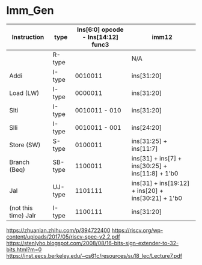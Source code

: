 # Imm_Gen

| Instruction | type |Ins[6:0] opcode - Ins[14:12] func3 | imm12
| -------- | -------- | -------- | -------- |
|  | R-type |  | N/A |
| Addi |  I-type |0010011 | ins[31:20] |
| Load (LW) | I-type | 0000011 | ins[31:20] |
| Slti | I-type | 0010011 - 010 | ins[31:20] |
| Slli | I-type | 0010011 - 001 | ins[24:20] |
| Store (SW) | S-type | 0100011 | ins[31:25] + ins[11:7] |
| Branch (Beq) | SB-type | 1100011 | ins[31] + ins[7] + ins[30:25] + ins[11:8] + 1'b0 |
| Jal | UJ-type | 1101111 | ins[31] + ins[19:12] + ins[20] + ins[30:21] + 1'b0 |
| (not this time) Jalr | I-type | 1100111 | ins[31:20] |


https://zhuanlan.zhihu.com/p/394722400
https://riscv.org/wp-content/uploads/2017/05/riscv-spec-v2.2.pdf
https://stenlyho.blogspot.com/2008/08/16-bits-sign-extender-to-32-bits.html?m=0
https://inst.eecs.berkeley.edu/~cs61c/resources/su18_lec/Lecture7.pdf
